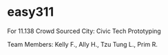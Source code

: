 # easy311
For 11.138 Crowd Sourced City: Civic Tech Prototyping

Team Members: Kelly F., Ally H., Tzu Tung L., Prim R.
